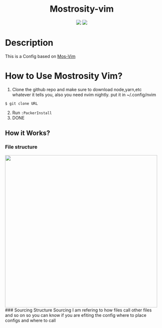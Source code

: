 <div align="center">
  
  
# Mostrosity-vim
  
  
  <img src="https://user-images.githubusercontent.com/72895337/127372993-52ac2b3a-f02b-41c2-8d07-d2f2c819af24.png" style="max-width:50%">
  
<img src="https://user-images.githubusercontent.com/72895337/127373211-04fae9ad-7ec0-43ae-94e4-050a5171adc8.png" style="max-width:50%;">  

  
</div>

# Description
This is a Config based on [Mos-Vim](https://github.com/italoaa/Mos-Vim)


# How to Use Mostrosity Vim?
1. Clone the github repo and make sure to download node,yarn,etc whatever it tells you, also you need nvim nightly. put it in ~/.config/nvim
```
$ git clone URL
```
2. Run `:PackerInstall`
3. DONE

## How it Works?
### File structure
<img src="https://user-images.githubusercontent.com/72895337/125215346-e0320d80-e280-11eb-8ea1-96febef22d63.png" height="500">
### Sourcing Structure
Sourcing I am refering to how files call other files and so on so you can know if you are efiting the config where to place configs and where to call

<img scr="https://user-images.githubusercontent.com/72895337/125215326-cee90100-e280-11eb-9a6c-e62be0364973.png">
